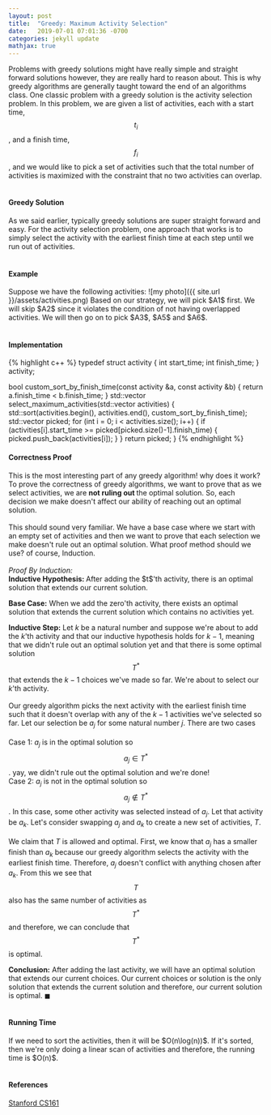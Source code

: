 ```yaml
---
layout: post
title:  "Greedy: Maximum Activity Selection"
date:   2019-07-01 07:01:36 -0700
categories: jekyll update
mathjax: true
---
```

Problems with greedy solutions might have really simple and straight forward solutions however, they are really hard to reason about. This is why greedy algorithms are generally taught toward the end of an algorithms class. One classic problem with a greedy solution is the activity selection problem. In this problem, we are given a list of activities, each with a start time, $$t_i$$, and a finish time, $$f_i$$, and we would like to pick a set of activities such that the total number of activities is maximized with the constraint that no two activities can overlap.
<br>
<br>
<!---------------------------------------------------------------------------------------->
<h4><b>Greedy Solution</b></h4>
As we said earlier, typically greedy solutions are super straight forward and easy. For the activity selection problem, one approach that works is to simply select the activity with the earliest finish time at each step until we run out of activities.
<br>
<br>
<!---------------------------------------------------------------------------------------->
<h4><b>Example</b></h4>
Suppose we have the following activities:
![my photo]({{ site.url }}/assets/activities.png)
Based on our strategy, we will pick $A1$ first. We will skip $A2$ since it violates the condition of not having overlapped activities. We will then go on to pick $A3$, $A5$ and $A6$.
<br>
<br>
<!---------------------------------------------------------------------------------------->
<h4><b>Implementation</b></h4>
{% highlight c++ %}
typedef struct activity {
    int start_time;
    int finish_time;
} activity;

bool custom_sort_by_finish_time(const activity &a, const activity &b) {
    return a.finish_time < b.finish_time;
}
std::vector<activity> select_maximum_activities(std::vector<activity> activities) {
    std::sort(activities.begin(), activities.end(), custom_sort_by_finish_time);
    std::vector<activity> picked;
    for (int i = 0; i < activities.size(); i++) {
        if (activities[i].start_time >= picked[picked.size()-1].finish_time) {
            picked.push_back(activities[i]);
        }
    }
    return picked;
}
{% endhighlight %}
<br>
<!---------------------------------------------------------------------------------------->
<h4><b>Correctness Proof</b></h4>
This is the most interesting part of any greedy algorithm! why does it work? To prove the correctness of greedy algorithms, we want to prove that as we select activities, we are <b> not ruling out </b> the optimal solution. So, each decision we make doesn't affect our ability of reaching out an optimal solution.
<br>
<br>
This should sound very familiar. We have a base case where we start with an empty set of activities and then we want to prove that each selection we make doesn't rule out an optimal solution. What proof method should we use? of course, Induction.
<br>
<br>
<i>Proof By Induction:</i><br>
<b>Inductive Hypothesis: </b> After adding the $t$'th activity, there is an optimal solution that extends our current solution.
<br>
 
<b>Base Case:</b> When we add the zero'th activity, there exists an optimal solution that extends the current solution which contains no activities yet.
<br>

<b>Inductive Step:</b>
Let $k$ be a natural number and suppose we're about to add the $k$'th activity and that our inductive hypothesis holds for $k-1$, meaning that we didn't rule out an optimal solution yet and that there is some optimal solution $$T^*$$ that extends the $k-1$ choices we've made so far. We're about to select our $k$'th activity. 
<br><br>
Our greedy algorithm picks the next activity with the earliest finish time such that it doesn't overlap with any of the $k-1$ activities we've selected so far. Let our selection be $a_j$ for some natural number $j$. There are two cases <br><br>
Case 1: $a_j$ is in the optimal solution so $$a_j \in T^*$$. yay, we didn't rule out the optimal solution and we're done! <br>
Case 2: $a_j$ is not in the optimal solution so $$a_j \not\in T^*$$. In this case, some other activity was selected instead of $a_j$. Let that activity be $a_k$. Let's consider swapping $a_j$ and $a_k$ to create a new set of activities, $T$.
<br><br>
We claim that $T$ is allowed and optimal. First, we know that $a_j$ has a smaller finish than $a_k$ because our greedy algorithm selects the activity with the earliest finish time. Therefore, $a_j$ doesn't conflict with anything chosen after $a_k$. From this we see that $$T$$ also has the same number of activities as $$T^*$$ and therefore, we can conclude that $$T^*$$ is optimal.

<b>Conclusion:</b>
After adding the last activity, we will have an optimal solution that extends our current choices. Our current choices or solution is the only solution that extends the current solution and therefore, our current solution is optimal. $\blacksquare$
<br>
<br>
<!---------------------------------------------------------------------------------------->
<h4><b>Running Time</b></h4>
If we need to sort the activities, then it will be $O(n\log(n))$. If it's sorted, then we're only doing a linear scan of activities and therefore, the running time is $O(n)$. 
<br>
<br>
<!---------------------------------------------------------------------------------------->
<h4><b>References</b></h4>
<a href="http://web.stanford.edu/class/cs161/schedule.html">Stanford CS161</a>
<br>
<br>



